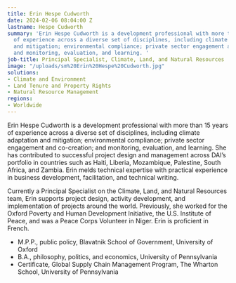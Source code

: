 ```yaml
---
title: Erin Hespe Cudworth
date: 2024-02-06 08:04:00 Z
lastname: Hespe Cudworth
summary: 'Erin Hespe Cudworth is a development professional with more than 15 years
  of experience across a diverse set of disciplines, including climate adaptation
  and mitigation; environmental compliance; private sector engagement and co-creation;
  and monitoring, evaluation, and learning. '
job-title: Principal Specialist, Climate, Land, and Natural Resources
image: "/uploads/sm%20Erin%20Hespe%20Cudworth.jpg"
solutions:
- Climate and Environment
- Land Tenure and Property Rights
- Natural Resource Management
regions:
- Worldwide
---
```


Erin Hespe Cudworth is a development professional with more than 15 years of experience across a diverse set of disciplines, including climate adaptation and mitigation; environmental compliance; private sector engagement and co-creation; and monitoring, evaluation, and learning. She has contributed to successful project design and management across DAI’s portfolio in countries such as Haiti, Liberia, Mozambique, Palestine, South Africa, and Zambia.  Erin melds technical expertise with practical experience in business development, facilitation, and technical writing.

Currently a Principal Specialist on the Climate, Land, and Natural Resources team, Erin supports project design, activity development, and implementation of projects around the world. Previously, she worked for the Oxford Poverty and Human Development Initiative, the U.S. Institute of Peace, and was a Peace Corps Volunteer in Niger. Erin is proficient in French.

* M.P.P., public policy, Blavatnik School of Government, University of Oxford
* B.A., philosophy, politics, and economics, University of Pennsylvania
* Certificate, Global Supply Chain Management Program, The Wharton School, University of Pennsylvania